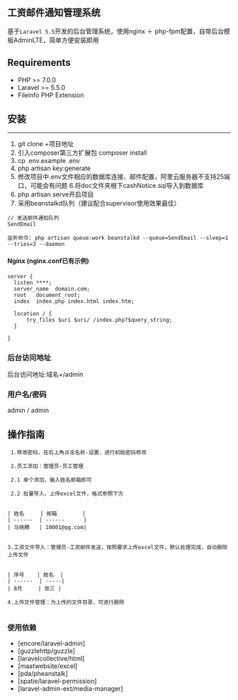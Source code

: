## 工资邮件通知管理系统

 基于`Laravel 5.5`开发的后台管理系统，使用nginx ＋ php-fpm配置，自带后台模板AdminLTE，简单方便安装即用
 
 Requirements
 ------------
  - PHP >= 7.0.0
  - Laravel >= 5.5.0
  - Fileinfo PHP Extension

## 安装
 ------------
1. git clone +项目地址
2. 引入composer第三方扩展包 composer install
3. cp .env.example .env
4. php artisan key:generate
5. 修改项目中.env文件相应的数据库连接、邮件配置，阿里云服务器不支持25端口，可能会有问题
6.将doc文件夹根下cashNotice.sql导入到数据库
7. php artisan serve开启项目
8. 采用beanstalkd队列（建议配合supervisor使用效果最佳）

```
// 发送邮件通知队列
SendEmail

监听命令: php artisan queue:work beanstalkd --queue=SendEmail --sleep=1 --tries=3 --daemon

```
#### Nginx (nginx.conf已有示例)

```
server {
  listen ****;
  server_name  domain.com;
  root   document_root;
  index  index.php index.html index.htm;
 
  location / {
      try_files $uri $uri/ /index.php?$query_string;
  }

}
```
### 后台访问地址
后台访问地址:域名+/admin
### 用户名/密码
admin / admin

## 操作指南
```
 1.修改密码，在右上角点击名称-设置，进行初始密码修改
 
 2.员工添加：管理员-员工管理
 
 2.1 单个添加，输入姓名邮箱即可
 
 2.2 批量导入，上传excel文件，格式参照下方
 

| 姓名     | 邮箱        |
| ------  | ------      | 
| 马晓腾   | 10001@qq.com|


3.工资文件导入：管理员-工资邮件发送，按照要求上传excel文件，默认处理完成，自动删除上传文件


| 序号    | 姓名  |
| ------  | -----| 
| 8月     | 张三 |

4.上传文件管理：为上传的文件目录，可进行删除


```
### 使用依赖
- [encore/laravel-admin]
- [guzzlehttp/guzzle]
- [laravelcollective/html]
- [maatwebsite/excel]
- [pda/pheanstalk]
- [spatie/laravel-permission]
- [laravel-admin-ext/media-manager]